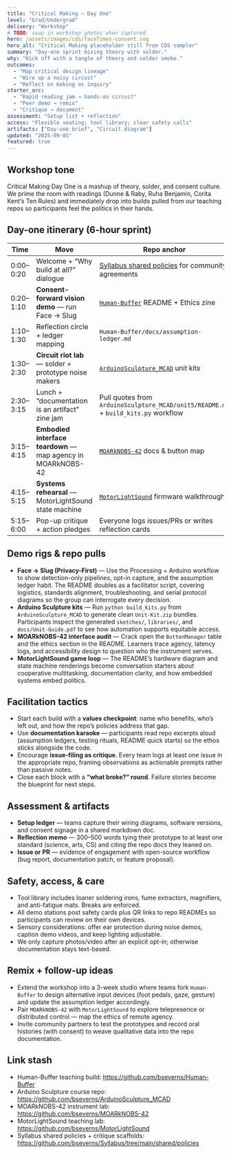 ```yaml
---
title: "Critical Making — Day One"
level: "Grad/Undergrad"
delivery: "Workshop"
# TODO: swap in workshop photos when captured
hero: /assets/images/cds/faceTimes-consent.svg
hero_alt: "Critical Making placeholder still from CDS sampler"
summary: "Day-one sprint mixing theory with solder."
why: "Kick off with a tangle of theory and solder smoke."
outcomes:
  - "Map critical design lineage"
  - "Wire up a noisy circuit"
  - "Reflect on making as inquiry"
starter_arc:
  - "Rapid reading jam → hands-on circuit"
  - "Peer demo → remix"
  - "Critique → document"
assessment: "Setup list + reflection"
access: "Flexible seating; tool library; clear safety calls"
artifacts: ["Day-one brief", "Circuit diagram"]
updated: "2025-09-01"
featured: true
---
```


## Workshop tone
Critical Making Day One is a mashup of theory, solder, and consent culture. We prime the room with readings (Dunne & Raby, Ruha Benjamin, Corita Kent’s Ten Rules) and immediately drop into builds pulled from our teaching repos so participants feel the politics in their hands.

## Day-one itinerary (6-hour sprint)
| Time | Move | Repo anchor |
| --- | --- | --- |
| 0:00–0:20 | Welcome + “Why build at all?” dialogue | [Syllabus shared policies](https://github.com/bseverns/Syllabus/tree/main/shared/policies) for community agreements |
| 0:20–1:10 | **Consent-forward vision demo** — run Face → Slug | [`Human-Buffer`](https://github.com/bseverns/Human-Buffer) README + Ethics zine |
| 1:10–1:30 | Reflection circle + ledger mapping | `Human-Buffer/docs/assumption-ledger.md` |
| 1:30–2:30 | **Circuit riot lab** — solder + prototype noise makers | [`ArduinoSculpture_MCAD`](https://github.com/bseverns/ArduinoSculpture_MCAD) unit kits |
| 2:30–3:15 | Lunch + “documentation is an artifact” zine jam | Pull quotes from `ArduinoSculpture_MCAD/unit5/README.md` + `build_kits.py` workflow |
| 3:15–4:15 | **Embodied interface teardown** — map agency in MOARkNOBS-42 | [`MOARkNOBS-42`](https://github.com/bseverns/MOARkNOBS-42) docs & button map |
| 4:15–5:15 | **Systems rehearsal** — MotorLightSound state machine | [`MotorLightSound`](https://github.com/bseverns/MotorLightSound) firmware walkthrough |
| 5:15–6:00 | Pop-up critique + action pledges | Everyone logs issues/PRs or writes reflection cards |

## Demo rigs & repo pulls
- **Face → Slug (Privacy-First)** — Use the Processing + Arduino workflow to show detection-only pipelines, opt-in capture, and the assumption ledger habit. The README doubles as a facilitator script, covering logistics, standards alignment, troubleshooting, and serial protocol diagrams so the group can interrogate every decision.
- **Arduino Sculpture kits** — Run `python build_kits.py` from `ArduinoSculpture_MCAD` to generate clean `Unit-Kit.zip` bundles. Participants inspect the generated `sketches/`, `libraries/`, and `docs/Unit-Guide.pdf` to see how automation supports equitable access.
- **MOARkNOBS-42 interface audit** — Crack open the `ButtonManager` table and the ethics section in the README. Learners trace agency, latency logs, and accessibility design to question who the instrument serves.
- **MotorLightSound game loop** — The README’s hardware diagram and state machine renderings become conversation starters about cooperative multitasking, documentation clarity, and how embedded systems embed politics.

## Facilitation tactics
- Start each build with a **values checkpoint**: name who benefits, who’s left out, and how the repo’s policies address that gap.
- Use **documentation karaoke** — participants read repo excerpts aloud (assumption ledgers, testing rituals, README quick starts) so the ethos sticks alongside the code.
- Encourage **issue-filing as critique**. Every team logs at least one issue in the appropriate repo, framing observations as actionable prompts rather than passive notes.
- Close each block with a **“what broke?” round**. Failure stories become the blueprint for next steps.

## Assessment & artifacts
- **Setup ledger** — teams capture their wiring diagrams, software versions, and consent signage in a shared markdown doc.
- **Reflection memo** — 300–500 words tying their prototype to at least one standard (science, arts, CS) and citing the repo docs they leaned on.
- **Issue or PR** — evidence of engagement with open-source workflow (bug report, documentation patch, or feature proposal).

## Safety, access, & care
- Tool library includes loaner soldering irons, fume extractors, magnifiers, and anti-fatigue mats. Breaks are enforced.
- All demo stations post safety cards plus QR links to repo READMEs so participants can review on their own devices.
- Sensory considerations: offer ear protection during noise demos, caption demo videos, and keep lighting adjustable.
- We only capture photos/video after an explicit opt-in; otherwise documentation stays text-based.

## Remix + follow-up ideas
- Extend the workshop into a 3-week studio where teams fork `Human-Buffer` to design alternative input devices (foot pedals, gaze, gesture) and update the assumption ledger accordingly.
- Pair `MOARkNOBS-42` with `MotorLightSound` to explore telepresence or distributed control — map the ethics of remote agency.
- Invite community partners to test the prototypes and record oral histories (with consent) to weave qualitative data into the repo documentation.

## Link stash
- Human-Buffer teaching build: <https://github.com/bseverns/Human-Buffer>
- Arduino Sculpture course repo: <https://github.com/bseverns/ArduinoSculpture_MCAD>
- MOARkNOBS-42 instrument lab: <https://github.com/bseverns/MOARkNOBS-42>
- MotorLightSound teaching lab: <https://github.com/bseverns/MotorLightSound>
- Syllabus shared policies + critique scaffolds: <https://github.com/bseverns/Syllabus/tree/main/shared/policies>
